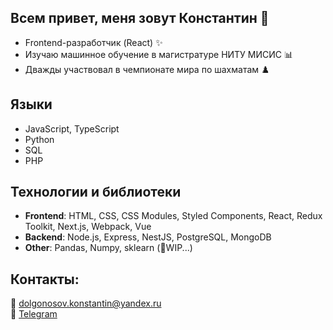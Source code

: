 
## Всем привет, меня зовут Константин 👋
* Frontend-разработчик (React) :sparkles:
* Изучаю машинное обучение в магистратуре НИТУ МИСИС :bar_chart:
* Дважды участвовал в чемпионате мира по шахматам :chess_pawn:

## Языки
* JavaScript, TypeScript
* Python
* SQL
* PHP

## Технологии и библиотеки
* **Frontend**: HTML, CSS, CSS Modules, Styled Components, React, Redux Toolkit, Next.js, Webpack, Vue
* **Backend**: Node.js, Express, NestJS, PostgreSQL, MongoDB 
* **Other**: Pandas, Numpy, sklearn (:construction:WIP...)

## Контакты:
:email: dolgonosov.konstantin@yandex.ru
<br>
:memo: [Telegram](https://t.me/kdolgonosov)
